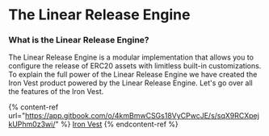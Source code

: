 # The Linear Release Engine

### What is the Linear Release Engine?

The Linear Release Engine is a modular implementation that allows you to configure the release of ERC20 assets with limitless built-in customizations. To explain the full power of the Linear Release Engine we have created the Iron Vest product powered by the Linear Release Engine. Let's go over all the features of the Iron Vest.

{% content-ref url="https://app.gitbook.com/o/4kmBmwCSGs18VyCPwcJE/s/sqX9RCXpejkUPhm0z3wi/" %}
[Iron Vest](https://app.gitbook.com/o/4kmBmwCSGs18VyCPwcJE/s/sqX9RCXpejkUPhm0z3wi/)
{% endcontent-ref %}
